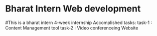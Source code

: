 # Bharat Intern Web development
#This is a bharat intern 4-week internship
Accomplished tasks:
task-1 : Content Management tool
task-2 : Video conferenceing Website

